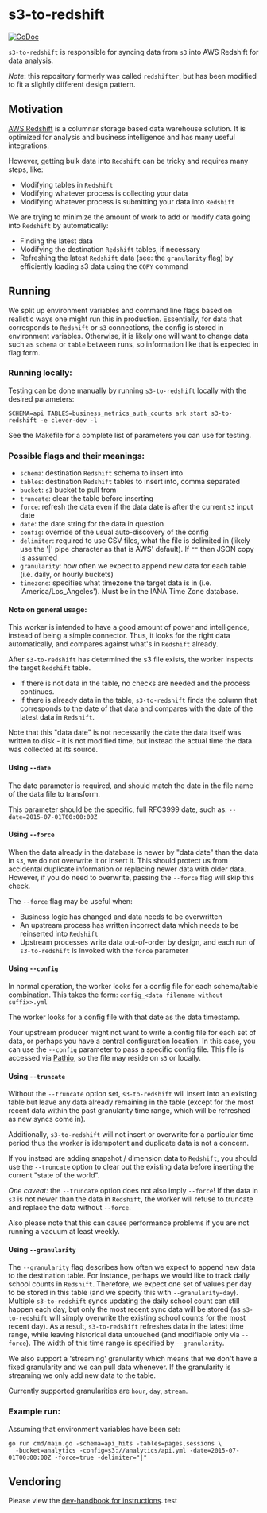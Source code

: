 # s3-to-redshift

[![GoDoc](https://godoc.org/github.com/Clever/s3-to-redshift?status.svg)](https://godoc.org/github.com/Clever/s3-to-redshift)

`s3-to-redshift` is responsible for syncing data from `s3` into AWS Redshift for data analysis.

*Note*: this repository formerly was called `redshifter`, but has been modified to fit a slightly different design pattern.

## Motivation

[AWS Redshift](http://aws.amazon.com/redshift/) is a columnar storage based data warehouse solution.
It is optimized for analysis and business intelligence and has many useful integrations.

However, getting bulk data into `Redshift` can be tricky and requires many steps, like:
- Modifying tables in `Redshift`
- Modifying whatever process is collecting your data
- Modifying whatever process is submitting your data into `Redshift`

We are trying to minimize the amount of work to add or modify data going into `Redshift` by automatically:
- Finding the latest data
- Modifying the destination `Redshift` tables, if necessary
- Refreshing the latest `Redshift` data (see: the `granularity` flag) by efficiently loading s3 data using the `COPY` command

## Running

We split up environment variables and command line flags based on realistic ways one might run this in production.
Essentially, for data that corresponds to `Redshift` or `s3` connections, the config is stored in environment variables.
Otherwise, it is likely one will want to change data such as `schema` or `table` between runs, so information like that is expected in flag form.

### Running locally:

Testing can be done manually by running `s3-to-redshift` locally with the desired parameters:

```
SCHEMA=api TABLES=business_metrics_auth_counts ark start s3-to-redshift -e clever-dev -l
```

See the Makefile for a complete list of parameters you can use for testing.

### Possible flags and their meanings:
- `schema`: destination `Redshift` schema to insert into
- `tables`: destination `Redshift` tables to insert into, comma separated
- `bucket`: `s3` bucket to pull from
- `truncate`: clear the table before inserting
- `force`: refresh the data even if the data date is after the current `s3` input date
- `date`:  the date string for the data in question
- `config`: override of the usual auto-discovery of the config
- `delimiter`: required to use CSV files, what the file is delimited in (likely use the '|' pipe character as that is AWS' default). If `""` then JSON copy is assumed
- `granularity`: how often we expect to append new data for each table (i.e. daily, or hourly buckets)
- `timezone`: specifies what timezone the target data is in (i.e. 'America/Los_Angeles'). Must be in the IANA Time Zone database.

#### Note on general usage:

This worker is intended to have a good amount of power and intelligence, instead of being a simple connector.
Thus, it looks for the right data automatically, and compares against what's in `Redshift` already.

After `s3-to-redshift` has determined the s3 file exists, the worker inspects the target `Redshift` table.
- If there is not data in the table, no checks are needed and the process continues.
- If there is already data in the table, `s3-to-redshift` finds the column that corresponds to the date of that data and compares with the date of the latest data in `Redshift`.

Note that this "data date" is not necessarily the date the data itself was written to disk - it is not modified time, but instead the actual time the data was collected at its source.

#### Using `--date`
The date parameter is required, and should match the date in the file name of the data file to transform.

This parameter should be the specific, full RFC3999 date, such as: `--date=2015-07-01T00:00:00Z`

#### Using `--force`
When the data already in the database is newer by "data date" than the data in `s3`, we do not overwrite it or insert it.
This should protect us from accidental duplicate information or replacing newer data with older data.
However, if you do need to overwrite, passing the `--force` flag will skip this check.

The `--force` flag may be useful when:
- Business logic has changed and data needs to be overwritten
- An upstream process has written incorrect data which needs to be reinserted into `Redshift`
- Upstream processes write data out-of-order by design, and each run of `s3-to-redshift` is invoked with the `force` parameter

#### Using `--config`
In normal operation, the worker looks for a config file for each schema/table combination.
This takes the form: `config_<data filename without suffix>.yml`

The worker looks for a config file with that date as the data timestamp.

Your upstream producer might not want to write a config file for each set of data, or perhaps you have a central configuration location.
In this case, you can use the `--config` parameter to pass a specific config file.
This file is accessed via [Pathio](https://github.com/Clever/pathio), so the file may reside on `s3` or locally.

#### Using `--truncate`
Without the `--truncate` option set, `s3-to-redshift` will insert into an existing table but leave any data already remaining in the table (except for the most recent data within the past granularity time range, which will be refreshed as new syncs come in).

Additionally, `s3-to-redshift` will not insert or overwrite for a particular time period thus the worker is idempotent and duplicate data is not a concern.

If you instead are adding snapshot / dimension data to `Redshift`, you should use the `--truncate` option to clear out the existing data before inserting the current "state of the world".

*One caveat:* the `--truncate` option does not also imply `--force`!
If the data in `s3` is not newer than the data in `Redshift`, the worker will refuse to truncate and replace the data without `--force`.

Also please note that this can cause performance problems if you are not running a vacuum at least weekly.

#### Using `--granularity`
The `--granularity` flag describes how often we expect to append new data to the destination table. For instance, perhaps we would like to track daily school counts in `Redshift`. Therefore, we expect one set of values per day to be stored in this table (and we specify this with `--granularity=day`). Multiple `s3-to-redshift` syncs updating the daily school count can still happen each day, but only the most recent sync data will be stored (as `s3-to-redshift` will simply overwrite the existing school counts for the most recent day). As a result, `s3-to-redshift` refreshes data in the latest time range, while leaving historical data untouched (and modifiable only via `--force`). The width of this time range is specified by `--granularity`.

We also support a 'streaming' granularity which means that we don't have a fixed granularity and we can pull data whenever. If the granularity is streaming we only add new data to the table.

Currently supported granularities are `hour`, `day`, `stream`.

### Example run:
Assuming that environment variables have been set:
```
go run cmd/main.go -schema=api_hits -tables=pages,sessions \
  -bucket=analytics -config=s3://analytics/api.yml -date=2015-07-01T00:00:00Z -force=true -delimiter="|"
```

## Vendoring

Please view the [dev-handbook for instructions](https://github.com/Clever/dev-handbook/blob/master/golang/godep.md).
test
